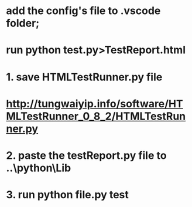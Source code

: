 
# add the config's file to .vscode folder;

# run python test.py>TestReport.html

# 1. save HTMLTestRunner.py file
# http://tungwaiyip.info/software/HTMLTestRunner_0_8_2/HTMLTestRunner.py
 
# 2. paste the testReport.py file to ..\python\Lib

# 3. run python file.py test

